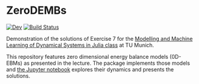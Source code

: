 # ZeroDEMBs 

[![Dev](https://img.shields.io/badge/docs-dev-blue.svg)](https://maximilian-gelbrecht.github.io/ZeroDEBMs.jl/dev/)
[![Build Status](https://github.com/maximilian-gelbrecht/ZeroDEBMs.jl/actions/workflows/CI.yml/badge.svg?branch=main)](https://github.com/maximilian-gelbrecht/ZeroDEBMs.jl/actions/workflows/CI.yml?query=branch%3Amain)

Demonstration of the solutions of Exercise 7 for the [Modelling and Machine Learning of Dynamical Systems in Julia class](https://github.com/TUM-PIK-ESM/TUM-Dynamics-Lecture) at TU Munich. 

This repository features zero dimensional energy balance models (0D-EBMs) as presented in the lecture. The package implements those models and [the Jupyter notebook](https://github.com/maximilian-gelbrecht/ZeroDEBMs.jl/blob/main/exercise7-solutions.ipynb) explores their dynamics and presents the solutions. 
